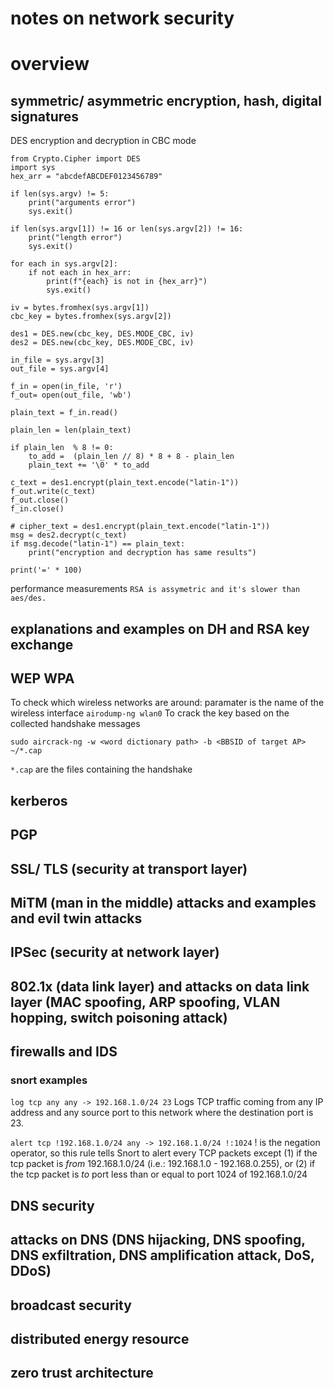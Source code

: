 # notes on network security
# overview
## symmetric/ asymmetric encryption, hash, digital signatures
DES encryption and decryption in CBC mode

```
from Crypto.Cipher import DES
import sys
hex_arr = "abcdefABCDEF0123456789"

if len(sys.argv) != 5:
    print("arguments error")
    sys.exit()

if len(sys.argv[1]) != 16 or len(sys.argv[2]) != 16:
    print("length error")
    sys.exit()

for each in sys.argv[2]:
    if not each in hex_arr:
        print(f"{each} is not in {hex_arr}")
        sys.exit()

iv = bytes.fromhex(sys.argv[1])
cbc_key = bytes.fromhex(sys.argv[2])

des1 = DES.new(cbc_key, DES.MODE_CBC, iv)
des2 = DES.new(cbc_key, DES.MODE_CBC, iv)

in_file = sys.argv[3]
out_file = sys.argv[4]

f_in = open(in_file, 'r')
f_out= open(out_file, 'wb')

plain_text = f_in.read()

plain_len = len(plain_text)

if plain_len  % 8 != 0:
    to_add =  (plain_len // 8) * 8 + 8 - plain_len
    plain_text += '\0' * to_add

c_text = des1.encrypt(plain_text.encode("latin-1"))
f_out.write(c_text)
f_out.close()
f_in.close()

# cipher_text = des1.encrypt(plain_text.encode("latin-1"))
msg = des2.decrypt(c_text)
if msg.decode("latin-1") == plain_text:
    print("encryption and decryption has same results")

print('=' * 100)
```
performance measurements
`RSA is assymetric and it's slower than aes/des. `

## explanations and examples on DH and RSA key exchange
## WEP WPA
To check which wireless networks are around: paramater is the name of the wireless interface
`airodump-ng wlan0`
To crack the key based on the collected handshake messages
```
sudo aircrack-ng -w <word dictionary path> -b <BBSID of target AP> ~/*.cap
```
`*.cap` are the files containing the handshake

## kerberos
## PGP
## SSL/ TLS (security at transport layer)
## MiTM (man in the middle) attacks and examples and evil twin attacks
## IPSec (security at network layer)
## 802.1x (data link layer) and attacks on data link layer (MAC spoofing, ARP spoofing, VLAN hopping, switch poisoning attack)
## firewalls and IDS
### snort examples
`log tcp any any -> 192.168.1.0/24 23`
Logs TCP traffic coming from any IP address and any source port to this network where the destination port is 23.

`alert tcp !192.168.1.0/24 any -> 192.168.1.0/24 !:1024`
! is the negation operator, so this rule tells Snort to alert every TCP packets except
(1) if the tcp packet is *from* 192.168.1.0/24 (i.e.: 192.168.1.0 - 192.168.0.255), or 
(2) if the tcp packet is *to* port less than or equal to port 1024 of 192.168.1.0/24

## DNS security
## attacks on DNS (DNS hijacking, DNS spoofing, DNS exfiltration, DNS amplification attack, DoS, DDoS)
## broadcast security
## distributed energy resource
## zero trust architecture


